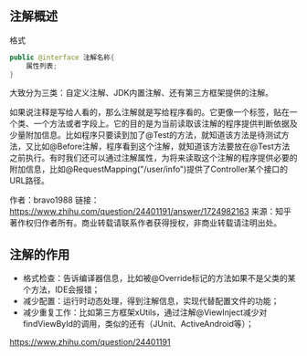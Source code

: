 ## 注解概述
格式
```java
public @interface 注解名称{
    属性列表;
}
```

大致分为三类：自定义注解、JDK内置注解、还有第三方框架提供的注解。

如果说注释是写给人看的，那么注解就是写给程序看的。它更像一个标签，贴在一个类、一个方法或者字段上。它的目的是为当前读取该注解的程序提供判断依据及少量附加信息。比如程序只要读到加了@Test的方法，就知道该方法是待测试方法，又比如@Before注解，程序看到这个注解，就知道该方法要放在@Test方法之前执行。有时我们还可以通过注解属性，为将来读取这个注解的程序提供必要的附加信息，比如@RequestMapping("/user/info")提供了Controller某个接口的URL路径。

作者：bravo1988
链接：https://www.zhihu.com/question/24401191/answer/1724982163
来源：知乎
著作权归作者所有。商业转载请联系作者获得授权，非商业转载请注明出处。
## 注解的作用
* 格式检查：告诉编译器信息，比如被@Override标记的方法如果不是父类的某个方法，IDE会报错；  
* 减少配置：运行时动态处理，得到注解信息，实现代替配置文件的功能；  
* 减少重复工作：比如第三方框架xUtils，通过注解@ViewInject减少对findViewById的调用，类似的还有（JUnit、ActiveAndroid等）；

https://www.zhihu.com/question/24401191